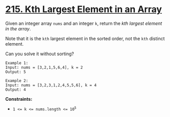 # [215. Kth Largest Element in an Array](https://leetcode.com/problems/kth-largest-element-in-an-array/description/)
<p>
  Given an integer array <code>nums</code> and an integer <code>k</code>, return the <i>kth largest element in the array</i>.
</p>
<p>
  Note that it is the <code>kth</code> largest element in the sorted order, not the <code>kth</code> distinct element.
</p>
<p>
  Can you solve it without sorting?
</p>

    Example 1:
    Input: nums = [3,2,1,5,6,4], k = 2
    Output: 5
    
    Example 2:
    Input: nums = [3,2,3,1,2,4,5,5,6], k = 4
    Output: 4

<b>Constraints:</b>

- <code>1 <= k <= nums.length <= 10<sup>5</sup></code>
